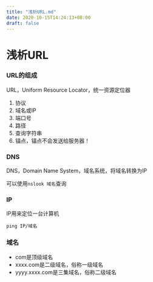 ```yaml
---
title: "浅析URL.md"
date: 2020-10-15T14:24:13+08:00
draft: false
---
```


# 浅析URL

### URL的组成

URL，Uniform Resource Locator，统一资源定位器

1. 协议
2. 域名或IP
3. 端口号
4. 路径
5. 查询字符串
6. 锚点，锚点不会发送给服务器！

### DNS

DNS，Domain Name System，域名系统，将域名转换为IP

可以使用`nslook 域名`查询

### IP

IP用来定位一台计算机

`ping IP/域名`

### 域名

* com是顶级域名
* xxxx.com是二级域名，俗称一级域名
* yyyy.xxxx.com是三集域名，俗称二级域名

